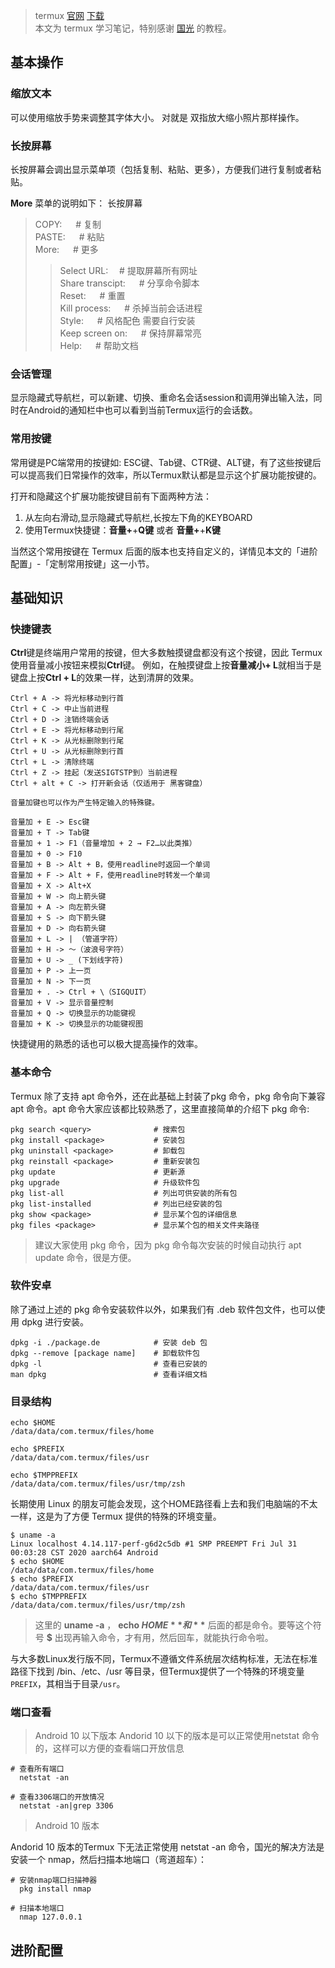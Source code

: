 > termux [官网](https://termux.com) [下载](https://f-droid.org/packages/com.termux/)  
> 本文为 termux 学习笔记，特别感谢 [国光](https://www.sqlsec.com/2018/05/termux.html) 的教程。

## 基本操作

### 缩放文本
可以使用缩放手势来调整其字体大小。 对就是 双指放大缩小照片那样操作。

### 长按屏幕
长按屏幕会调出显示菜单项（包括复制、粘贴、更多），方便我们进行复制或者粘贴。

**More** 菜单的说明如下：
长按屏幕
> COPY:    &#8195; # 复制  
> PASTE:   &#8195; # 粘贴  
> More:      &#8195; # 更多  
> >  Select URL:             &#8195;# 提取屏幕所有网址  
       Share transcipt:      &#8195; # 分享命令脚本  
       Reset:                     &#8195; # 重置  
       Kill process:           &#8195; # 杀掉当前会话进程  
       Style:                     &#8195; # 风格配色 需要自行安装  
       Keep screen on:    &#8195; # 保持屏幕常亮  
       Help:                      &#8195; # 帮助文档  
       
###  会话管理
显示隐藏式导航栏，可以新建、切换、重命名会话session和调用弹出输入法，同时在Android的通知栏中也可以看到当前Termux运行的会话数。

### 常用按键
常用键是PC端常用的按键如: ESC键、Tab键、CTR键、ALT键，有了这些按键后可以提高我们日常操作的效率，所以Termux默认都是显示这个扩展功能按键的。 

打开和隐藏这个扩展功能按键目前有下面两种方法：
1. 从左向右滑动,显示隐藏式导航栏,长按左下角的KEYBOARD
2. 使用Termux快捷键：**音量+**+**Q键** 或者 **音量+**+**K键**

当然这个常用按键在 Termux 后面的版本也支持自定义的，详情见本文的「进阶配置」-「定制常用按键」这一小节。

## 基础知识

### 快捷键表
**Ctrl**键是终端用户常用的按键，但大多数触摸键盘都没有这个按键，因此 Termux 使用音量减小按钮来模拟**Ctrl**键。
例如，在触摸键盘上按**音量减小+ L**就相当于是键盘上按**Ctrl + L**的效果一样，达到清屏的效果。
```
Ctrl + A -> 将光标移动到行首  
Ctrl + C -> 中止当前进程  
Ctrl + D -> 注销终端会话  
Ctrl + E -> 将光标移动到行尾  
Ctrl + K -> 从光标删除到行尾  
Ctrl + U -> 从光标删除到行首  
Ctrl + L -> 清除终端  
Ctrl + Z -> 挂起（发送SIGTSTP到）当前进程  
Ctrl + alt + C -> 打开新会话（仅适用于 黑客键盘）

音量加键也可以作为产生特定输入的特殊键。  

音量加 + E -> Esc键  
音量加 + T -> Tab键  
音量加 + 1 -> F1（音量增加 + 2 → F2…以此类推）  
音量加 + 0 -> F10  
音量加 + B -> Alt + B，使用readline时返回一个单词  
音量加 + F -> Alt + F，使用readline时转发一个单词  
音量加 + X -> Alt+X  
音量加 + W -> 向上箭头键  
音量加 + A -> 向左箭头键  
音量加 + S -> 向下箭头键  
音量加 + D -> 向右箭头键  
音量加 + L -> | （管道字符）  
音量加 + H -> 〜（波浪号字符）  
音量加 + U -> _ (下划线字符)  
音量加 + P -> 上一页  
音量加 + N -> 下一页  
音量加 + . -> Ctrl + \（SIGQUIT）  
音量加 + V -> 显示音量控制  
音量加 + Q -> 切换显示的功能键视  
音量加 + K -> 切换显示的功能键视图  
```
快捷键用的熟悉的话也可以极大提高操作的效率。

### 基本命令
Termux 除了支持 apt 命令外，还在此基础上封装了pkg 命令，pkg 命令向下兼容 apt 命令。apt 命令大家应该都比较熟悉了，这里直接简单的介绍下 pkg 命令:
```
pkg search <query>              # 搜索包
pkg install <package>           # 安装包
pkg uninstall <package>         # 卸载包
pkg reinstall <package>         # 重新安装包
pkg update                      # 更新源
pkg upgrade                     # 升级软件包
pkg list-all                    # 列出可供安装的所有包
pkg list-installed              # 列出已经安装的包
pkg show <package>              # 显示某个包的详细信息
pkg files <package>             # 显示某个包的相关文件夹路径

```
> 建议大家使用 pkg 命令，因为 pkg 命令每次安装的时候自动执行 apt update 命令，很是方便。

### 软件安卓
除了通过上述的 pkg 命令安装软件以外，如果我们有 .deb 软件包文件，也可以使用 dpkg 进行安装。
```
dpkg -i ./package.de            # 安装 deb 包
dpkg --remove [package name]    # 卸载软件包
dpkg -l                         # 查看已安装的
man dpkg                        # 查看详细文档  
```

### 目录结构
```
echo $HOME
/data/data/com.termux/files/home

echo $PREFIX
/data/data/com.termux/files/usr

echo $TMPPREFIX
/data/data/com.termux/files/usr/tmp/zsh
```
长期使用 Linux 的朋友可能会发现，这个HOME路径看上去和我们电脑端的不太一样，这是为了方便 Termux 提供的特殊的环境变量。
```
$ uname -a
Linux localhost 4.14.117-perf-g6d2c5db #1 SMP PREEMPT Fri Jul 31 00:03:28 CST 2020 aarch64 Android
$ echo $HOME
/data/data/com.termux/files/home
$ echo $PREFIX
/data/data/com.termux/files/usr
$ echo $TMPPREFIX
/data/data/com.termux/files/usr/tmp/zsh
```
> 这里的 **uname -a** ， **echo $HOME** 和 **$** 后面的都是命令。要等这个符号 **$** 出现再输入命令，才有用，然后回车，就能执行命令啦。

与大多数Linux发行版不同，Termux不遵循文件系统层次结构标准，无法在标准路径下找到 /bin、/etc、/usr 等目录，但Termux提供了一个特殊的环境变量`PREFIX`，其相当于目录`/usr`。

### 端口查看
> Android 10 以下版本
Andorid 10 以下的版本是可以正常使用netstat 命令的，这样可以方便的查看端口开放信息
```
# 查看所有端口
  netstat -an

# 查看3306端口的开放情况
  netstat -an|grep 3306
```
> Android 10 版本

Andorid 10 版本的Termux 下无法正常使用 netstat -an 命令，国光的解决方法是安装一个 nmap，然后扫描本地端口（弯道超车）：
```
# 安装nmap端口扫描神器
  pkg install nmap
  
# 扫描本地端口
  nmap 127.0.0.1
```

## 进阶配置

